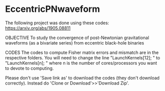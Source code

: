 # EccentricPNwaveform

The following project was done using these codes: https://arxiv.org/abs/1905.08811

OBJECTIVE
To study the convergence of post-Newtonian gravitational waveforms (as a bivariate series) from eccentric black-hole binaries

CODES
The codes to compute Fisher matrix errors and mismatch are in the respective folders. You will need to change the line "LaunchKernels[12]; " to "LaunchKernels[n]; " where n is the number of cores/processors you want to devote to computing.

Please don't use 'Save link as' to download the codes (they don't download correctly). Instead do 'Clone or Download'>>'Download Zip'.
